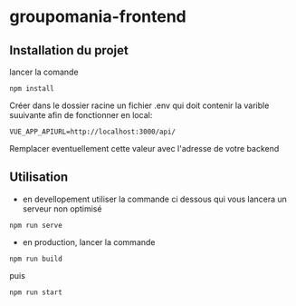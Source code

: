 # groupomania-frontend

## Installation du projet

lancer la comande 

```
npm install
```
Créer dans le dossier racine un fichier .env qui doit contenir la varible suuivante afin de fonctionner en local:
```
VUE_APP_APIURL=http://localhost:3000/api/
```
Remplacer eventuellement cette valeur avec l'adresse de votre backend

## Utilisation
- en devellopement utiliser la commande ci dessous qui vous lancera un serveur non optimisé
```
npm run serve
```
- en production, lancer la commande 
```
npm run build
```
puis
```
npm run start
```
